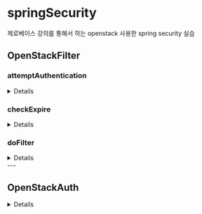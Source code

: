 # springSecurity
제로베이스 강의를 통해서 하는 openstack 사용한 spring security 실습


## OpenStackFilter

### attemptAuthentication
<details>
이 코드는 Spring Security 프레임워크 내에서 인증 절차를 직접 정의하는 attemptAuthentication 메서드의 오버라이드입니다.

메서드의 작동 원리를 단계별로 나눠서 설명하면 다음과 같습니다:

데이터 추출:

HttpServletRequest에서 username, password, domain 정보를 추출합니다. 이 정보는 일반적으로 로그인 폼에서 제출될 때 HTTP POST 요청에 포함됩니다.
데이터 검증 및 정리:

각각의 값(username, password, domain)이 null인지 확인하고, null이면 빈 문자열로 초기화합니다.
username은 추가적으로 trim()을 사용하여 앞뒤의 공백을 제거합니다.
인증 객체 생성:

위에서 추출하고 정리한 username과 password 정보를 사용하여 UsernamePasswordAuthenticationToken 객체를 생성합니다. 이 객체는 Spring Security에서 인증 요청을 나타내는 표준 토큰 중 하나입니다.
usernamePasswordAuthenticationToken.setDetails(domain)을 사용하여 domain 정보를 해당 토큰의 세부 정보로 설정합니다. 이는 추가적인 인증 정보나 컨텍스트로 사용될 수 있습니다.
인증 절차:

this.getAuthenticationManager().authenticate(usernamePasswordAuthenticationToken)을 호출하여 실제 인증을 수행합니다. 이때 사용되는 AuthenticationManager는 Spring Security의 주요 구성 요소 중 하나로, 제공된 인증 토큰의 유효성을 검증하고 필요한 경우 인증 세부 정보와 권한을 포함하는 새로운 인증 객체를 반환합니다.
간단히 요약하면, 이 메서드는 HTTP 요청에서 사용자 이름, 비밀번호, 도메인 정보를 추출하여 Spring Security 인증 메커니즘을 통해 인증을 시도합니다.
</details>

### checkExpire
<details>
Date 객체의 after 메서드를 사용하여 tokenExpireDateTime이 현재 시점 (new Date())보다 미래인지 확인합니다. 만약 미래라면 true를 반환하고, 그렇지 않으면 false를 반환합니다.
</details>

### doFilter
<details>
이 코드는 doFilter 메서드를 오버라이드하는데 사용됩니다. doFilter는 자바의 서블릿 필터에서 요청과 응답을 사전 및 사후 처리하는 로직을 정의하는 메서드입니다. 이 메서드는 주로 보안, 로깅, 트랜잭션 처리 등의 공통 작업을 수행하는 데 사용됩니다.

해당 코드는 크게 다음의 작업을 수행합니다:

ServletRequest와 ServletResponse를 캐스팅:
주어진 ServletRequest와 ServletResponse를 HttpServletRequest와 HttpServletResponse로 강제 형변환합니다.

인증 필요 여부 확인:
requiresAuthentication 메서드로 해당 요청이 인증을 필요로 하는지 확인합니다. 필요하지 않다면 필터 체인을 계속 진행하고 메서드를 종료합니다.

세션에서 토큰 정보 가져오기:
사용자의 세션에서 unscopedTokenId와 tokenExpired 속성값을 가져옵니다.

토큰 유효성 검사:

세션에서 토큰 정보를 성공적으로 가져왔다면, 해당 토큰의 만료 시간을 검사합니다.
checkExpire 메서드를 통해 토큰의 만료 시간이 현재 시간 이후인지 확인합니다. 만료되지 않았다면 필터 체인을 계속 진행합니다.
만약 토큰이 만료되었거나 오류가 발생했다면, unsuccessfulAuthentication 메서드를 호출하여 실패 처리를 합니다.
토큰이 없는 경우의 인증 절차:

현재 요청이 POST 요청이고 토큰이 세션에 없다면, 요청에서 username, password, domain 정보를 추출합니다.
유효한 인증 정보가 있다면 attemptAuthentication 메서드를 호출하여 인증을 시도합니다.
인증이 성공하면 sessionAuthenticationStrategy.onAuthentication과 successfulAuthentication 메서드를 호출하여 세션과 응답을 설정합니다.
만약 인증 중 오류가 발생하면, unsuccessfulAuthentication 메서드를 호출하여 실패 처리를 합니다.
기타 경우의 처리:

POST 요청이 아니거나 필요한 인증 정보가 없는 경우에도 unsuccessfulAuthentication 메서드를 호출하여 "Bye bye." 메시지와 함께 실패 처리를 합니다.
결론적으로, 이 doFilter 메서드는 주어진 HTTP 요청에 대한 인증 절차를 수행하며, 인증의 성공 여부에 따라 필요한 처리를 수행합니다.
</details>
---

## OpenStackAuth

<details>
이 코드는 OpenStack cloud computing platform의 인증 프로세스를 추상화하기 위한 OpenStackAuth라는 클래스를 정의하고 있습니다. OpenStack은 클라우드 인프라를 제공하기 위한 오픈 소스 소프트웨어 플랫폼입니다. 해당 코드에서는 OpenStack4j라는 자바 라이브러리를 사용하여 OpenStack API와의 상호 작용을 수행합니다.

각 코드 부분의 설명은 다음과 같습니다:

클래스 필드:

osClient: OpenStack API와 상호 작용하기 위한 클라이언트입니다.
token: 인증에 성공한 후 반환되는 토큰입니다.
tokenId: 해당 토큰의 ID입니다.
Getter 및 Setter 메서드:

getToken과 setToken: 토큰 객체에 대한 getter 및 setter 메서드입니다.
unscopedAuth 메서드:

현재는 정의되지 않은 static 메서드입니다. 이 메서드의 목적은 주어진 username, password, domain을 사용하여 unscoped 인증 객체를 생성하는 것으로 보입니다.
생성자 메서드들:

첫 번째 생성자: username, password, domain을 인자로 받아 OpenStack 인증을 수행합니다. OSFactory.builderV3().endpoint("") 부분에서는 endpoint URL이 아직 정의되지 않았음을 알 수 있습니다. 인증에 필요한 정보가 제공되면 해당 클라이언트를 사용하여 인증을 수행하고 결과 토큰을 저장합니다.
두 번째 생성자: username 및 password만 인자로 받아 첫 번째 생성자를 호출하는 오버로드된 생성자입니다. domain은 null로 설정되며, 첫 번째 생성자에서 이를 처리합니다.
이 클래스는 OpenStack과의 인증을 추상화하며, 주어진 사용자 이름, 비밀번호, 도메인을 사용하여 인증을 수행하고 결과 토큰을 저장합니다.</details>